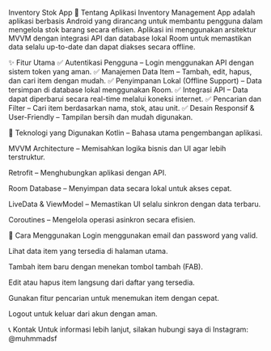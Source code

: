 Inventory Stok App
📌 Tentang Aplikasi
Inventory Management App adalah aplikasi berbasis Android yang dirancang untuk membantu pengguna dalam mengelola stok barang secara efisien. Aplikasi ini menggunakan arsitektur MVVM dengan integrasi API dan database lokal Room untuk memastikan data selalu up-to-date dan dapat diakses secara offline.

✨ Fitur Utama
✅ Autentikasi Pengguna – Login menggunakan API dengan sistem token yang aman.
✅ Manajemen Data Item – Tambah, edit, hapus, dan cari item dengan mudah.
✅ Penyimpanan Lokal (Offline Support) – Data tersimpan di database lokal menggunakan Room.
✅ Integrasi API – Data dapat diperbarui secara real-time melalui koneksi internet.
✅ Pencarian dan Filter – Cari item berdasarkan nama, stok, atau unit.
✅ Desain Responsif & User-Friendly – Tampilan bersih dan mudah digunakan.

🔧 Teknologi yang Digunakan
Kotlin – Bahasa utama pengembangan aplikasi.

MVVM Architecture – Memisahkan logika bisnis dan UI agar lebih terstruktur.

Retrofit – Menghubungkan aplikasi dengan API.

Room Database – Menyimpan data secara lokal untuk akses cepat.

LiveData & ViewModel – Memastikan UI selalu sinkron dengan data terbaru.

Coroutines – Mengelola operasi asinkron secara efisien.

🚀 Cara Menggunakan
Login menggunakan email dan password yang valid.

Lihat data item yang tersedia di halaman utama.

Tambah item baru dengan menekan tombol tambah (FAB).

Edit atau hapus item langsung dari daftar yang tersedia.

Gunakan fitur pencarian untuk menemukan item dengan cepat.

Logout untuk keluar dari akun dengan aman.

📞 Kontak
Untuk informasi lebih lanjut, silakan hubungi saya di Instagram: @muhmmadsf
